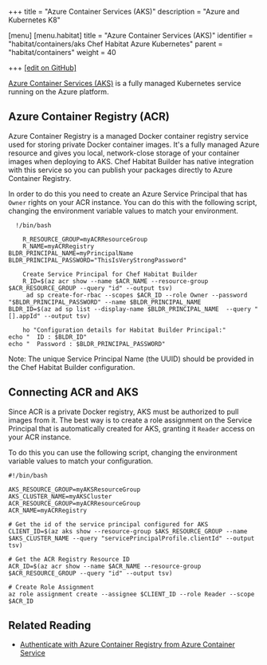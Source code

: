 +++
title = "Azure Container Services (AKS)"
description = "Azure and Kubernetes K8"

[menu]
  [menu.habitat]
    title = "Azure Container Services (AKS)"
    identifier = "habitat/containers/aks Chef Habitat Azure Kubernetes"
    parent = "habitat/containers"
    weight = 40

+++
[\[edit on GitHub\]](https://github.com/habitat-sh/habitat/blob/main/components/docs-chef-io/content/habitat/aks.md)

[Azure Container Services (AKS)](https://azure.microsoft.com/services/container-service/)
is a fully managed Kubernetes service running on the Azure platform.

## Azure Container Registry (ACR)

Azure Container Registry is a managed Docker container registry service used for storing private Docker container images. It's a fully managed Azure resource and gives you local, network-close storage of your container images when deploying to AKS. Chef Habitat Builder has native integration with this service so you can publish your packages directly to Azure Container Registry.

In order to do this you need to create an Azure Service Principal that has `Owner` rights
on your ACR instance. You can do this with the following script, changing the environment
variable values to match your environment.

```
  !/bin/bash

    R_RESOURCE_GROUP=myACRResourceGroup
    R_NAME=myACRRegistry
BLDR_PRINCIPAL_NAME=myPrincipalName
BLDR_PRINCIPAL_PASSWORD="ThisIsVeryStrongPassword"

    Create Service Principal for Chef Habitat Builder
    R_ID=$(az acr show --name $ACR_NAME --resource-group $ACR_RESOURCE_GROUP --query "id" --output tsv)
     ad sp create-for-rbac --scopes $ACR_ID --role Owner --password "$BLDR_PRINCIPAL_PASSWORD" --name $BLDR_PRINCIPAL_NAME
BLDR_ID=$(az ad sp list --display-name $BLDR_PRINCIPAL_NAME  --query "[].appId" --output tsv)

    ho "Configuration details for Habitat Builder Principal:"
echo "  ID : $BLDR_ID"
echo "  Password : $BLDR_PRINCIPAL_PASSWORD"
```

Note: The unique Service Principal Name (the UUID) should be provided in the Chef Habitat Builder
configuration.

## Connecting ACR and AKS

Since ACR is a private Docker registry, AKS must be authorized to pull images from it. The best way is to create a role assignment on the Service Principal that is automatically created for AKS, granting it `Reader` access on your ACR instance.

To do this you can use the following script, changing the environment variable values to match your configuration.

```
#!/bin/bash

AKS_RESOURCE_GROUP=myAKSResourceGroup
AKS_CLUSTER_NAME=myAKSCluster
ACR_RESOURCE_GROUP=myACRResourceGroup
ACR_NAME=myACRRegistry

# Get the id of the service principal configured for AKS
CLIENT_ID=$(az aks show --resource-group $AKS_RESOURCE_GROUP --name $AKS_CLUSTER_NAME --query "servicePrincipalProfile.clientId" --output tsv)

# Get the ACR Registry Resource ID
ACR_ID=$(az acr show --name $ACR_NAME --resource-group $ACR_RESOURCE_GROUP --query "id" --output tsv)

# Create Role Assignment
az role assignment create --assignee $CLIENT_ID --role Reader --scope $ACR_ID
```

## Related Reading

* [Authenticate with Azure Container Registry from Azure Container Service](https://docs.microsoft.com/azure/container-registry/container-registry-auth-aks#grant-aks-access-to-acr)
